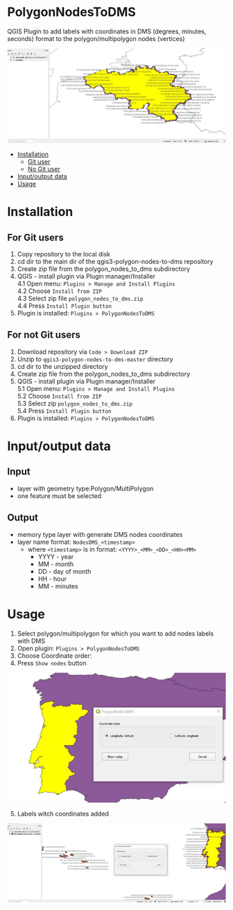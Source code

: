 # PolygonNodesToDMS

QGIS Plugin to add labels with coordinates in DMS (degrees, minutes, seconds) format to the polygon/multipolygon nodes (vertices)

![img](img//polygons_nodes_to_dms_example.jpg)


- [Installation](#installation)
  - [Git user](#git_user)
  - [No Git user](#no_git_user)
- [Input/output data](#input_output)
- [Usage](#usage)

# Installation <a name=installation>

## For Git users <a name=git_user>

1. Copy repository to the local disk
2. cd dir to the main dir of the qgis3-polygon-nodes-to-dms repository
3. Create zip file from the polygon_nodes_to_dms subdirectory
4. QGIS - install plugin via Plugin manager/Installer  
   4.1 Open menu: `Plugins > Manage and Install Plugins`  
   4.2 Choose `Install from ZIP`  
   4.3 Select zip file `polygon_nodes_to_dms.zip`  
   4.4 Press `Install Plugin button` 
5. Plugin is installed: `Plugins > PolygonNodesToDMS`

## For not Git users <a name=no_git_user>

1. Download repository via `Code > Download ZIP`
2. Unzip to `qgis3-polygon-nodes-to-dms-master` directory
3. cd dir to the unzipped directory
4. Create zip file from the polygon_nodes_to_dms subdirectory
5. QGIS - install plugin via Plugin manager/Installer  
   5.1 Open menu: `Plugins > Manage and Install Plugins`   
   5.2 Choose `Install from ZIP`  
   5.3 Select zip `polygon_nodes_to_dms.zip`  
   5.4 Press `Install Plugin button`  
6. Plugin is installed: `Plugins > PolygonNodesToDMS`

# Input/output data <a name=input_output>

## Input
  * layer with geometry type:Polygon/MultiPolygon
  * one feature must be selected

## Output

* memory type layer with generate DMS nodes coordinates
* layer name format: `NodesDMS_<timestamp>`
  * where `<timestamp>` is in format: `<YYYY>_<MM>_<DD>_<HH><MM>`
    * YYYY - year
    * MM - month
    * DD - day of month
    * HH - hour
    * MM - minutes

# Usage <a name=usage>

1. Select polygon/multipolygon for which you want to add nodes labels with DMS
2. Open plugin: `Plugins > PolygonNodesToDMS`
3. Choose Coordinate order:
4. Press `Show nodes` button

![img](img//polygons_nodes_to_dms_usage1.jpg)

5. Labels witch coordinates added

![img](img//polygons_nodes_to_dms_usage2.jpg)